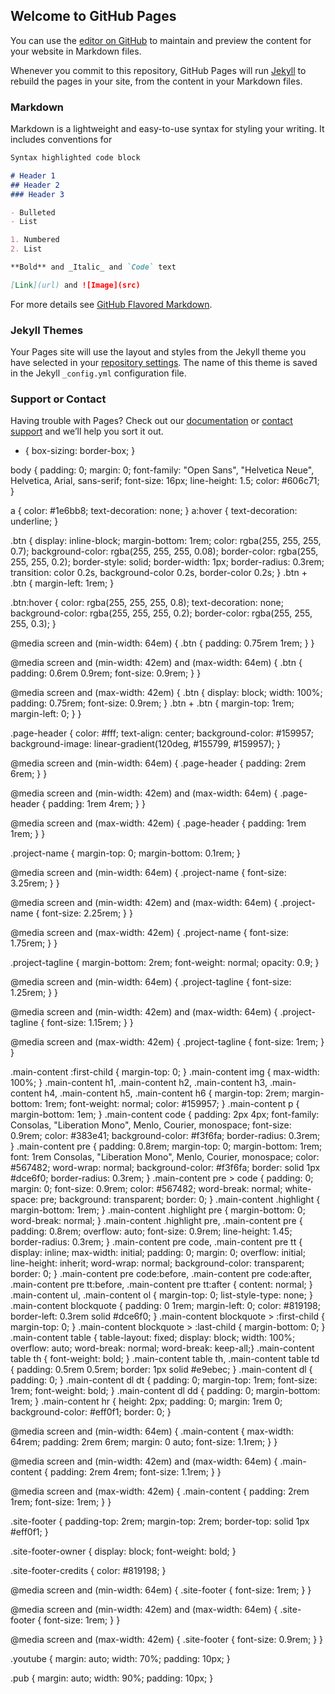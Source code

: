 ## Welcome to GitHub Pages

You can use the [editor on GitHub](https://github.com/Tsssylvia/data-science-portfolio/edit/master/README.md) to maintain and preview the content for your website in Markdown files.

Whenever you commit to this repository, GitHub Pages will run [Jekyll](https://jekyllrb.com/) to rebuild the pages in your site, from the content in your Markdown files.

### Markdown

Markdown is a lightweight and easy-to-use syntax for styling your writing. It includes conventions for

```markdown
Syntax highlighted code block

# Header 1
## Header 2
### Header 3

- Bulleted
- List

1. Numbered
2. List

**Bold** and _Italic_ and `Code` text

[Link](url) and ![Image](src)
```

For more details see [GitHub Flavored Markdown](https://guides.github.com/features/mastering-markdown/).

### Jekyll Themes

Your Pages site will use the layout and styles from the Jekyll theme you have selected in your [repository settings](https://github.com/Tsssylvia/data-science-portfolio/settings). The name of this theme is saved in the Jekyll `_config.yml` configuration file.

### Support or Contact

Having trouble with Pages? Check out our [documentation](https://help.github.com/categories/github-pages-basics/) or [contact support](https://github.com/contact) and we’ll help you sort it out.




* {
  box-sizing: border-box; }

body {
  padding: 0;
  margin: 0;
  font-family: "Open Sans", "Helvetica Neue", Helvetica, Arial, sans-serif;
  font-size: 16px;
  line-height: 1.5;
  color: #606c71; }

a {
  color: #1e6bb8;
  text-decoration: none; }
  a:hover {
    text-decoration: underline; }

.btn {
  display: inline-block;
  margin-bottom: 1rem;
  color: rgba(255, 255, 255, 0.7);
  background-color: rgba(255, 255, 255, 0.08);
  border-color: rgba(255, 255, 255, 0.2);
  border-style: solid;
  border-width: 1px;
  border-radius: 0.3rem;
  transition: color 0.2s, background-color 0.2s, border-color 0.2s; }
  .btn + .btn {
    margin-left: 1rem; }

.btn:hover {
  color: rgba(255, 255, 255, 0.8);
  text-decoration: none;
  background-color: rgba(255, 255, 255, 0.2);
  border-color: rgba(255, 255, 255, 0.3); }

@media screen and (min-width: 64em) {
  .btn {
    padding: 0.75rem 1rem; } }

@media screen and (min-width: 42em) and (max-width: 64em) {
  .btn {
    padding: 0.6rem 0.9rem;
    font-size: 0.9rem; } }

@media screen and (max-width: 42em) {
   .btn {
    display: block;
    width: 100%;
    padding: 0.75rem;
    font-size: 0.9rem; }
    .btn + .btn {
      margin-top: 1rem;
      margin-left: 0; } }

.page-header {
  color: #fff;
  text-align: center;
  background-color: #159957;
  background-image: linear-gradient(120deg, #155799, #159957); }

@media screen and (min-width: 64em) {
  .page-header {
    padding: 2rem 6rem; } }

@media screen and (min-width: 42em) and (max-width: 64em) {
  .page-header {
    padding: 1rem 4rem; } }

@media screen and (max-width: 42em) {
  .page-header {
    padding: 1rem 1rem; } }

.project-name {
  margin-top: 0;
  margin-bottom: 0.1rem; }

@media screen and (min-width: 64em) {
  .project-name {
    font-size: 3.25rem; } }

@media screen and (min-width: 42em) and (max-width: 64em) {
  .project-name {
    font-size: 2.25rem; } }

@media screen and (max-width: 42em) {
  .project-name {
    font-size: 1.75rem; } }

.project-tagline {
  margin-bottom: 2rem;
  font-weight: normal;
  opacity: 0.9; }

@media screen and (min-width: 64em) {
  .project-tagline {
    font-size: 1.25rem; } }

@media screen and (min-width: 42em) and (max-width: 64em) {
  .project-tagline {
    font-size: 1.15rem; } }

@media screen and (max-width: 42em) {
  .project-tagline {
    font-size: 1rem; } }

.main-content :first-child {
  margin-top: 0; }
.main-content img {
  max-width: 100%; }
.main-content h1, .main-content h2, .main-content h3, .main-content h4, .main-content h5, .main-content h6 {
  margin-top: 2rem;
  margin-bottom: 1rem;
  font-weight: normal;
  color: #159957; }
.main-content p {
  margin-bottom: 1em; }
.main-content code {
  padding: 2px 4px;
  font-family: Consolas, "Liberation Mono", Menlo, Courier, monospace;
  font-size: 0.9rem;
  color: #383e41;
  background-color: #f3f6fa;
  border-radius: 0.3rem; }
.main-content pre {
  padding: 0.8rem;
  margin-top: 0;
  margin-bottom: 1rem;
  font: 1rem Consolas, "Liberation Mono", Menlo, Courier, monospace;
  color: #567482;
  word-wrap: normal;
  background-color: #f3f6fa;
  border: solid 1px #dce6f0;
  border-radius: 0.3rem; }
  .main-content pre > code {
    padding: 0;
    margin: 0;
    font-size: 0.9rem;
    color: #567482;
    word-break: normal;
    white-space: pre;
    background: transparent;
    border: 0; }
.main-content .highlight {
  margin-bottom: 1rem; }
  .main-content .highlight pre {
    margin-bottom: 0;
    word-break: normal; }
.main-content .highlight pre, .main-content pre {
  padding: 0.8rem;
  overflow: auto;
  font-size: 0.9rem;
  line-height: 1.45;
  border-radius: 0.3rem; }
.main-content pre code, .main-content pre tt {
  display: inline;
  max-width: initial;
  padding: 0;
  margin: 0;
  overflow: initial;
  line-height: inherit;
  word-wrap: normal;
  background-color: transparent;
  border: 0; }
  .main-content pre code:before, .main-content pre code:after, .main-content pre tt:before, .main-content pre tt:after {
    content: normal; }
.main-content ul, .main-content ol {
    margin-top: 0;
    list-style-type: none; }
.main-content blockquote {
  padding: 0 1rem;
  margin-left: 0;
  color: #819198;
  border-left: 0.3rem solid #dce6f0; }
  .main-content blockquote > :first-child {
    margin-top: 0; }
  .main-content blockquote > :last-child {
    margin-bottom: 0; }
.main-content table {
    table-layout: fixed;
    display: block;
  width: 100%;
  overflow: auto;
  word-break: normal;
  word-break: keep-all;}
  .main-content table th {
    font-weight: bold; }
  .main-content table th, .main-content table td {
    padding: 0.5rem 0.5rem;
    border: 1px solid #e9ebec; }
.main-content dl {
  padding: 0; }
  .main-content dl dt {
    padding: 0;
    margin-top: 1rem;
    font-size: 1rem;
    font-weight: bold; }
  .main-content dl dd {
    padding: 0;
    margin-bottom: 1rem; }
.main-content hr {
  height: 2px;
  padding: 0;
  margin: 1rem 0;
  background-color: #eff0f1;
  border: 0; }

@media screen and (min-width: 64em) {
  .main-content {
    max-width: 64rem;
    padding: 2rem 6rem;
    margin: 0 auto;
    font-size: 1.1rem; } }

@media screen and (min-width: 42em) and (max-width: 64em) {
  .main-content {
    padding: 2rem 4rem;
    font-size: 1.1rem; } }

@media screen and (max-width: 42em) {
  .main-content {
    padding: 2rem 1rem;
    font-size: 1rem; } }

.site-footer {
  padding-top: 2rem;
  margin-top: 2rem;
  border-top: solid 1px #eff0f1; }

.site-footer-owner {
  display: block;
  font-weight: bold; }

.site-footer-credits {
  color: #819198; }

@media screen and (min-width: 64em) {
  .site-footer {
    font-size: 1rem; } }

@media screen and (min-width: 42em) and (max-width: 64em) {
  .site-footer {
    font-size: 1rem; } }

@media screen and (max-width: 42em) {
  .site-footer {
    font-size: 0.9rem; } }

.youtube {
    margin: auto;
    width: 70%;
    padding: 10px;
}

.pub {
    margin: auto;
    width: 90%;
    padding: 10px;
}

